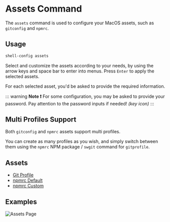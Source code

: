 <script setup>
    const repoUrl = 'https://github.com/Avivbens/shell-config/tree/HEAD'
</script>

# Assets Command

The `assets` command is used to configure your MacOS assets, such as `gitconfig` and `npmrc`.

## Usage

```bash
shell-config assets
```

Select and customize the assets according to your needs, by using the arrow keys and space bar to enter into menus. Press `Enter` to apply the selected assets.

For each selected asset, you'd be asked to provide the required information.

::: warning **Note ❗**
For some configuration, you may be asked to provide your password.
Pay attention to the password inputs if needed! *(key icon)*
:::

## Multi Profiles Support

Both `gitconfig` and `npmrc` assets support multi profiles.

You can create as many profiles as you wish, and simply switch between them using the `npmrc` NPM package / `swgit` command for `gitprofile`.

## Assets

-   [Git Profile](https://github.com/Avivbens/shell-config/tree/HEAD/assets/.gitconfig.template)
-   [npmrc Default](https://github.com/Avivbens/shell-config/tree/HEAD/assets/.npmrc.template)
-   [npmrc Custom](https://github.com/Avivbens/shell-config/tree/HEAD/assets/.npmrc.custom.template)

## Examples

![Assets Page](/assets-command.jpg)
